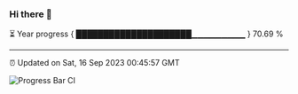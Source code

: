 ### Hi there 👋

⏳ Year progress { █████████████████████▁▁▁▁▁▁▁▁▁ } 70.69 %

---

⏰ Updated on Sat, 16 Sep 2023 00:45:57 GMT

![Progress Bar CI](https://github.com/liununu/liununu/workflows/Progress%20Bar%20CI/badge.svg)
